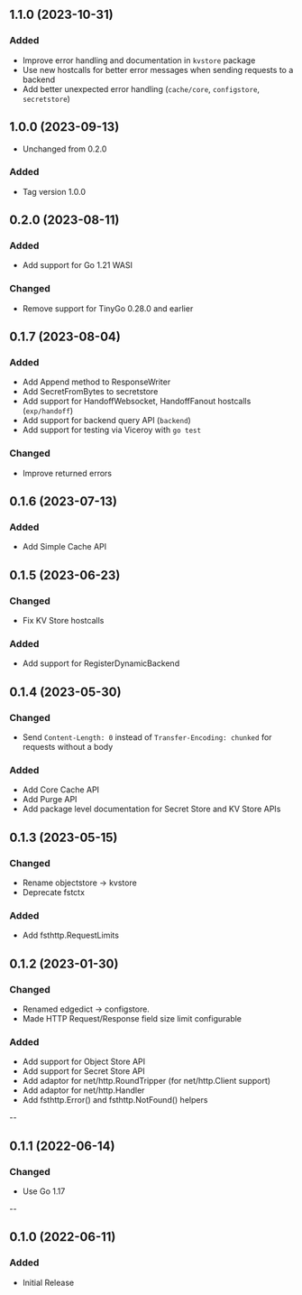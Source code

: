## 1.1.0 (2023-10-31)

### Added

- Improve error handling and documentation in `kvstore` package
- Use new hostcalls for better error messages when sending requests to a backend
- Add better unexpected error handling (`cache/core`, `configstore`, `secretstore`)

## 1.0.0 (2023-09-13)

- Unchanged from 0.2.0

### Added

- Tag version 1.0.0

## 0.2.0 (2023-08-11)

### Added

- Add support for Go 1.21 WASI

### Changed

- Remove support for TinyGo 0.28.0 and earlier

## 0.1.7 (2023-08-04)

### Added

- Add Append method to ResponseWriter
- Add SecretFromBytes to secretstore
- Add support for HandoffWebsocket, HandoffFanout hostcalls (`exp/handoff`)
- Add support for backend query API (`backend`)
- Add support for testing via Viceroy with `go test`

### Changed

- Improve returned errors

## 0.1.6 (2023-07-13)

### Added

- Add Simple Cache API

## 0.1.5 (2023-06-23)

### Changed

- Fix KV Store hostcalls

### Added

- Add support for RegisterDynamicBackend

## 0.1.4 (2023-05-30)

### Changed

- Send `Content-Length: 0` instead of  `Transfer-Encoding: chunked` for requests without a body

### Added

- Add Core Cache API
- Add Purge API
- Add package level documentation for Secret Store and KV Store APIs

## 0.1.3 (2023-05-15)

### Changed

- Rename objectstore -> kvstore
- Deprecate fstctx

### Added

- Add fsthttp.RequestLimits

## 0.1.2 (2023-01-30)

### Changed

- Renamed edgedict -> configstore.
- Made HTTP Request/Response field size limit configurable

### Added

- Add support for Object Store API
- Add support for Secret Store API
- Add adaptor for net/http.RoundTripper (for net/http.Client support)
- Add adaptor for net/http.Handler
- Add fsthttp.Error() and fsthttp.NotFound() helpers

--
## 0.1.1 (2022-06-14)

### Changed

- Use Go 1.17

--
## 0.1.0 (2022-06-11)

### Added

- Initial Release
